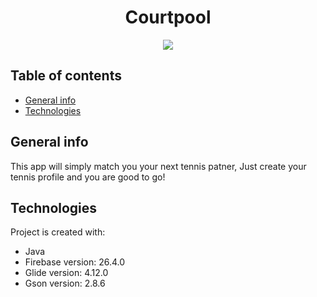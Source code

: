 <h1 align="center">Courtpool</h1>

<p align="center">
<img src="https://img.shields.io/badge/Java-100%25-brightgreen">
</p>


## Table of contents
* [General info](#general-info)
* [Technologies](#technologies)

## General info
This app will simply match you your next tennis patner,
Just create your tennis profile and you are good to go!

## Technologies
Project is created with:
* Java
* Firebase version: 26.4.0
* Glide version: 4.12.0
* Gson version: 2.8.6
